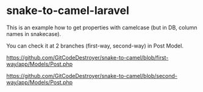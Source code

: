 # snake-to-camel-laravel
This is an example how to get properties with camelcase (but in DB, column names in snakecase).

You can check it at 2 branches (first-way, second-way) in Post Model.

https://github.com/GitCodeDestroyer/snake-to-camel/blob/first-way/app/Models/Post.php

https://github.com/GitCodeDestroyer/snake-to-camel/blob/second-way/app/Models/Post.php
